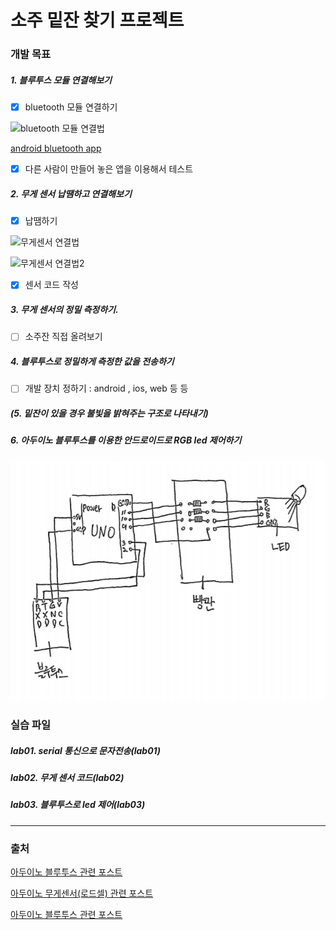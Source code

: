 # 소주 밑잔 찾기 프로젝트 


### 개발 목표
##### 1. 블루투스 모듈 연결해보기
- [x] bluetooth 모듈 연결하기

![bluetooth 모듈 연결법](http://kocoafab.cc/data/201706071515002382.png)

[android bluetooth app](https://hyoin1223.tistory.com/entry/%EC%95%88%EB%93%9C%EB%A1%9C%EC%9D%B4%EB%93%9C-%EB%B8%94%EB%A3%A8%ED%88%AC%EC%8A%A4-%ED%94%84%EB%A1%9C%EA%B7%B8%EB%9E%98%EB%B0%8D)

- [x] 다른 사람이 만들어 놓은 앱을 이용해서 테스트

##### 2. 무게 센서 납땜하고 연결해보기
- [x] 납땜하기 


![무게센서 연결법](https://postfiles.pstatic.net/MjAxNzA4MjFfMjc4/MDAxNTAzMzA2Mzc5NDAz.M7Mmtt2mlWXHUAiaMR5Dgm8NVX5T98rVah5g3UzuOv4g.mFrygDM9cSOfwA_nnBhKHpPAg5wBe5bodkccGgTp3ksg.PNG.eduino/image.png?type=w966)


![무게센서 연결법2](https://postfiles.pstatic.net/MjAxNzA4MjFfMTY3/MDAxNTAzMzA2NDY5Mzkw.LZEiCcwuGpIWET1OxILdTiz213ZIzdpZU-qZeV4efB4g.b7a8uy-1sSPlt0rJz2Hfn_YIRNcI-bDeFKJok1b6CAYg.PNG.eduino/image.png?type=w966)

- [x] 센서 코드 작성

##### 3. 무게 센서의 정밀 측정하기. 
- [ ] 소주잔 직접 올려보기

##### 4. 블루투스로 정밀하게 측정한 값을 전송하기
- [ ] 개발 장치 정하기 : android , ios, web 등 등

##### (5. 밑잔이 있을 경우 불빛을 밝혀주는 구조로 나타내기)

##### 6. 아두이노 블루투스를 이용한 안드로이드로 RGB led 제어하기

![블루투스 모듈 & led 연결법](./lab03/LED.PNG)


### 실습 파일

##### lab01. serial 통신으로 문자전송(lab01) 

##### lab02. 무게 센서 코드(lab02)

##### lab03. 블루투스로 led 제어(lab03)
***
### 출처
[아두이노 블루투스 관련 포스트](https://hyoin1223.tistory.com/entry/%EC%95%88%EB%93%9C%EB%A1%9C%EC%9D%B4%EB%93%9C-%EB%B8%94%EB%A3%A8%ED%88%AC%EC%8A%A4-%ED%94%84%EB%A1%9C%EA%B7%B8%EB%9E%98%EB%B0%8D)

[아두이노 무게센서(로드셀) 관련 포스트](https://blog.naver.com/PostView.nhn?blogId=eduino&logNo=221078931222)

[아두이노 블루투스 관련 포스트](https://www.hackster.io/kamatalaashish/control-rgb-led-using-bluetooth-7832af)
